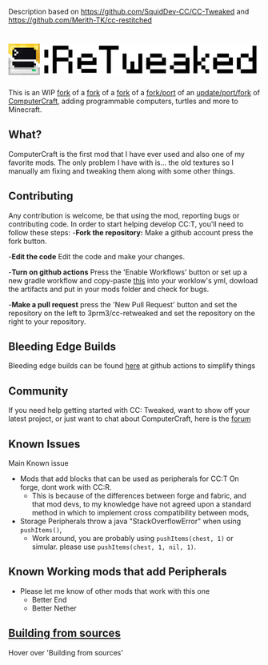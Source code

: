 Description based on https://github.com/SquidDev-CC/CC-Tweaked and https://github.com/Merith-TK/cc-restitched
# ![CC: ReTweaked](logo.png)
This is an WIP [fork](https://github.com/Merith-TK/cc-restitched) of a [fork](https://github.com/Zundrel/cc-tweaked-fabric) of a [fork](https://github.com/ArchivedProjects/cc-tweaked-fabric)  of a [fork/port](https://github.com/mystiacraft/cc-tweaked-fabric) of an [update/port/fork](https://github.com/SquidDev-CC/CC-Tweaked) of [ComputerCraft](https://github.com/dan200/ComputerCraft), adding programmable computers,
turtles and more to Minecraft.

## What?
ComputerCraft is the first mod that I have ever used and also one of my favorite mods.
The only problem I have with is... the old textures so I manually am fixing and tweaking them along with some other things.

## Contributing
Any contribution is welcome, be that using the mod, reporting bugs or contributing code. In order to start helping
develop CC:T, you'll need to follow these steps:
-**Fork the repository:** Make a github account press the fork button.

-**Edit the code** Edit the code and make your changes.

-**Turn on github actions** Press the 'Enable Workflows' button or set up a new gradle workflow and copy-paste [this](https://github.com/3prm3/cc-retweaked/blob/v1.94.2/.github/workflows/gradle.yml) into your worklow's yml, dowload the artifacts and put in your mods folder and check for bugs.

-**Make a pull request** press the 'New Pull Request' button and set the repository on the left to 3prm3/cc-retweaked and set the repository on the right to your repository.

## Bleeding Edge Builds
Bleeding edge builds can be found [here](https://github.com/3prm3/cc-retweaked/actions) at github actions to simplify things 

## Community
If you need help getting started with CC: Tweaked, want to show off your latest project, or just want to chat about
ComputerCraft, here is the [forum](https://forums.computercraft.cc/) 

## Known Issues
Main Known issue
* Mods that add blocks that can be used as peripherals for CC:T On forge, dont work with CC:R.
	* This is because of the differences between forge and fabric, and that mod devs, to my knowledge have not agreed upon a standard method in which to implement cross compatibility between mods,
* Storage Peripherals throw a java "StackOverflowError" when using `pushItems()`, 
    * Work around, you are probably using `pushItems(chest, 1)` or simular. please use `pushItems(chest, 1, nil, 1)`. 

## Known Working mods that add Peripherals
* Please let me know of other mods that work with this one
	* Better End
	* Better Nether

## [Building from sources](https://github.com/CaffeineMC/sodium-fabric#building-from-sources)
Hover over 'Building from sources'

